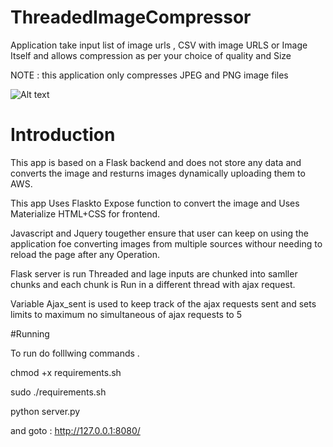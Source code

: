 # ThreadedImageCompressor
Application take input list of image urls , CSV with image URLS  or Image Itself and allows compression as per your choice of quality and  Size

NOTE : this application only compresses JPEG and PNG image files


![Alt text](img.png?raw=true "sample")


# Introduction 

This app is based on a Flask backend and does not store any data and converts the image and resturns images dynamically uploading them  to AWS.

This app Uses Flaskto Expose function to convert the image and Uses Materialize HTML+CSS for frontend.

Javascript  and Jquery tougether ensure that user can keep on using the application foe converting images from multiple sources withour needing to reload the page after any Operation.

Flask server is run Threaded and lage inputs are chunked into samller chunks and  each chunk is Run in a different thread with ajax request.

Variable Ajax_sent is used to keep track of the ajax requests sent and sets limits to maximum no  simultaneous of ajax requests to 5


#Running

To run do folllwing commands .

chmod +x requirements.sh

sudo ./requirements.sh

python server.py

and goto : http://127.0.0.1:8080/

